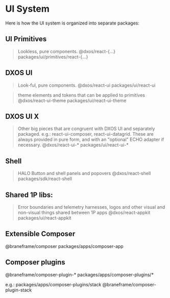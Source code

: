 # UI System

Here is how the UI system is organized into separate packages:

## UI Primitives
> Lookless, pure components.
@dxos/react-{…}
packages/ui/primitives/react-{…}

## DXOS UI
> Look-ful, pure components.
@dxos/react-ui
packages/ui/react-ui

> theme elements and tokens that can be applied to primitives
@dxos/react-ui-theme
packages/ui/react-ui-theme

## DXOS UI X
> Other big pieces that are congruent with DXOS UI and separately packaged. e.g.: react-ui-composer, react-ui-datagrid.
> These are always provided in pure form, and with an "optional" ECHO adapter if necessary.
@dxos/react-ui-* 
packages/ui/react-ui-*

## Shell
> HALO Button and shell panels and popovers
@dxos/react-shell
packages/sdk/react-shell

## Shared 1P libs:
> Error boundaries and telemetry harnesses, logos and other visual and non-visual things shared between 1P apps
@dxos/react-appkit
packages/ui/react-appkit

## Extensible Composer
@braneframe/composer
packages/apps/composer-app

## Composer plugins
@braneframe/composer-plugin-*
packages/apps/composer-plugins/*

e.g.: packages/apps/composer-plugins/stack @braneframe/composer-plugin-stack
